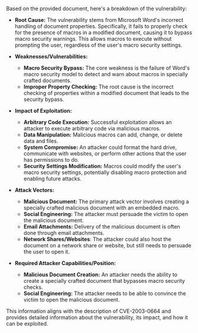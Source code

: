 Based on the provided document, here's a breakdown of the vulnerability:

*   **Root Cause:** The vulnerability stems from Microsoft Word's incorrect handling of document properties. Specifically, it fails to properly check for the presence of macros in a modified document, causing it to bypass macro security warnings. This allows macros to execute without prompting the user, regardless of the user's macro security settings.

*   **Weaknesses/Vulnerabilities:**
    *   **Macro Security Bypass:** The core weakness is the failure of Word's macro security model to detect and warn about macros in specially crafted documents.
    *   **Improper Property Checking:** The root cause is the incorrect checking of properties within a modified document that leads to the security bypass.

*   **Impact of Exploitation:**
    *   **Arbitrary Code Execution:** Successful exploitation allows an attacker to execute arbitrary code via malicious macros.
    *   **Data Manipulation:** Malicious macros can add, change, or delete data and files.
    *   **System Compromise:** An attacker could format the hard drive, communicate with websites, or perform other actions that the user has permissions to do.
    *   **Security Settings Modification:** Macros could modify the user's macro security settings, potentially disabling macro protection and enabling future attacks.

*   **Attack Vectors:**
    *   **Malicious Document:** The primary attack vector involves creating a specially crafted malicious document with an embedded macro.
    *   **Social Engineering:** The attacker must persuade the victim to open the malicious document.
    *   **Email Attachments:** Delivery of the malicious document is often done through email attachments.
    *  **Network Shares/Websites**: The attacker could also host the document on a network share or website, but still needs to persuade the user to open it.

*   **Required Attacker Capabilities/Position:**
    *   **Malicious Document Creation:** An attacker needs the ability to create a specially crafted document that bypasses macro security checks.
    *   **Social Engineering:** The attacker needs to be able to convince the victim to open the malicious document.

This information aligns with the description of CVE-2003-0664 and provides detailed information about the vulnerability, its impact, and how it can be exploited.